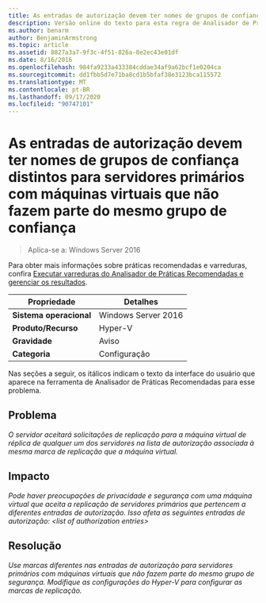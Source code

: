 ```yaml
---
title: As entradas de autorização devem ter nomes de grupos de confiança distintos para servidores primários com máquinas virtuais que não fazem parte do mesmo grupo de confiança
description: Versão online do texto para esta regra de Analisador de Práticas Recomendadas.
ms.author: benarm
author: BenjaminArmstrong
ms.topic: article
ms.assetid: 8827a3a7-9f3c-4f51-826a-8e2ec43e01df
ms.date: 8/16/2016
ms.openlocfilehash: 984fa9233a433384cddae34af9a62bcf1e0204ca
ms.sourcegitcommit: dd1fbb5d7e71ba8cd1b5bfaf38e3123bca115572
ms.translationtype: MT
ms.contentlocale: pt-BR
ms.lasthandoff: 09/17/2020
ms.locfileid: "90747101"
---
```

# <a name="authorization-entries-should-have-distinct-trust-group-names-for-primary-servers-with-virtual-machines-that-are-not-part-of-the-same-trust-group"></a>As entradas de autorização devem ter nomes de grupos de confiança distintos para servidores primários com máquinas virtuais que não fazem parte do mesmo grupo de confiança

>Aplica-se a: Windows Server 2016

Para obter mais informações sobre práticas recomendadas e varreduras, confira [Executar varreduras do Analisador de Práticas Recomendadas e gerenciar os resultados](https://go.microsoft.com/fwlink/p/?LinkID=223177).

|Propriedade|Detalhes|
|-|-|
|**Sistema operacional**|Windows Server 2016|
|**Produto/Recurso**|Hyper-V|
|**Gravidade**|Aviso|
|**Categoria**|Configuração|

Nas seções a seguir, os itálicos indicam o texto da interface do usuário que aparece na ferramenta de Analisador de Práticas Recomendadas para esse problema.

## <a name="issue"></a>**Problema**
*O servidor aceitará solicitações de replicação para a máquina virtual de réplica de qualquer um dos servidores na lista de autorização associada à mesma marca de replicação que a máquina virtual.*

## <a name="impact"></a>**Impacto**
*Pode haver preocupações de privacidade e segurança com uma máquina virtual que aceita a replicação de servidores primários que pertencem a diferentes entradas de autorização. Isso afeta as seguintes entradas de autorização: \<list of authorization entries>*

## <a name="resolution"></a>**Resolução**
*Use marcas diferentes nas entradas de autorização para servidores primários com máquinas virtuais que não fazem parte do mesmo grupo de segurança. Modifique as configurações do Hyper-V para configurar as marcas de replicação.*



